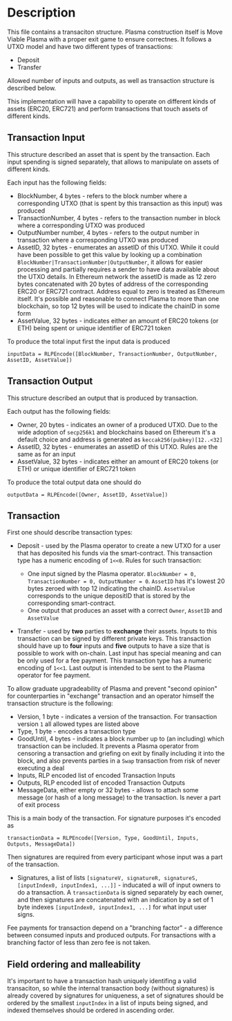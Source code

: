# Description

This file contains a transaciton structure. Plasma construction itself is Move Viable Plasma with a proper exit game to ensure correctnes. It follows a UTXO model and have two different types of transactions:
- Deposit
- Transfer

Allowed number of inputs and outputs, as well as transaction structure is described below.

This implementation will have a capability to operate on different kinds of assets (ERC20, ERC721) and perform transactions that touch assets of different kinds.

## Transaction Input

This structure described an asset that is spent by the transaction. Each input spending is signed separately, that allows to manipulate on assets of different kinds.

Each input has the following fields:
- BlockNumber, 4 bytes - refers to the block number where a corresponding UTXO (that is spent by this transaction as this input) was produced
- TransactionNumber, 4 bytes - refers to the transaction number in block where a corresponding UTXO was produced
- OutputNumber number, 4 bytes - refers to the output number in transaction where a corresponding UTXO was produced
- AssetID, 32 bytes - enumerates an assetID of this UTXO. While it could have been possible to get this value by looking up a combination `BlockNumber|TransactionNumber|OutputNumber`, it allows for easier processing and partially requires a sender to have data available about the UTXO details. In Ethereum network the assetID is made as 12 zero bytes concatenated with 20 bytes of address of the corresponding ERC20 or ERC721 contract. Address equal to zero is treated as Ethereum itself. It's possible and reasonable to connect Plasma to more than one blockchain, so top 12 bytes will be used to indicate the chainID in some form
- AssetValue, 32 bytes - indicates either an amount of ERC20 tokens (or ETH) being spent or unique identifier of ERC721 token

To produce the total input first the input data is produced
```
inputData = RLPEncode([BlockNumber, TransactionNumber, OutputNumber, AssetID, AssetValue])
```

## Transaction Output

This structure described an output that is produced by transaction. 

Each output has the following fields:
- Owner, 20 bytes - indicates an owner of a produced UTXO. Due to the wide adoption of `secp256k1` and blockchains based on Ethereum it's a default choice and address is generated as `keccak256(pubkey)[12..<32]`
- AssetID, 32 bytes - enumerates an assetID of this UTXO. Rules are the same as for an input
- AssetValue, 32 bytes - indicates either an amount of ERC20 tokens (or ETH) or unique identifier of ERC721 token

To produce the total output data one should do
```
outputData = RLPEncode([Owner, AssetID, AssetValue])
```

## Transaction

First one should describe transaction types:
- Deposit - used by the Plasma operator to create a new UTXO for a user that has deposited his funds via the smart-contract. This transaction type has a numeric encoding of `1<<0`. Rules for such transaction:
    - One input signed by the Plasma operator. `BlockNumber = 0, TransactionNumber = 0, OutputNumber = 0`. `AssetID` has it's lowest 20 bytes zeroed with top 12 indicating the chainID. `AssetValue` corresponds to the unique depositID that is stored by the corresponding smart-contract.
    - One output that produces an asset with a correct `Owner`, `AssetID` and `AssetValue`

- Transfer - used by **two** parties to **exchange** their assets. Inputs to this transaction can be signed by different private keys. This transaction should have up to **four** inputs and **five** outputs to have a size that is possible to work with on-chain. Last input has special meaning and can be only used for a fee payment. This transaction type has a numeric encoding of `1<<1`. Last output is intended to be sent to the Plasma operator for fee payment.

To allow graduate upgradeability of Plasma and prevent "second opinion" for counterparties in "exchange" transaction and an operator himself the transaction structure is the following:
- Version, 1 byte - indicates a version of the transaction. For transaction version `1` all allowed types are listed above
- Type, 1 byte - encodes a transaction type
- GoodUntil, 4 bytes - indicates a block number up to (an including) which transaction can be included. It prevents a Plasma operator from censoring a transaction and griefing on exit by finally including it into the block, and also prevents parties in a `Swap` transaction from risk of never executing a deal
- Inputs, RLP encoded list of encoded Transaction Inputs
- Outputs, RLP encoded list of encoded Transaction Outputs
- MessageData, either empty or 32 bytes - allows to attach some message (or hash of a long message) to the transaction. Is never a part of exit process

This is a main body of the transaction. For signature purposes it's encoded as 
```
transactionData = RLPEncode([Version, Type, GoodUntil, Inputs, Outputs, MessageData])
```

Then signatures are required from every participant whose input was a part of the transaction.

- Signatures, a list of lists `[signatureV, signatureR, signatureS, [inputIndex0, inputIndex1, ...]]` - inducated a will of input owners to do a transaction. A `transactionData` is signed separately by each owner, and then signatures are concatenated with an indication by a set of 1 byte indexes `[inputIndex0, inputIndex1, ...]` for what input user signs.

Fee payments for transaction depend on a "branching factor" - a difference between consumed inputs and produced outputs. For transactions with a branching factor of less than zero fee is not taken.

## Field ordering and malleability

It's important to have a transaction hash uniquely identifing a valid transaciton, so while the internal transaction body (without signatures) is already covered by signatures for uniqueness, a set of signatures should be ordered by the smallest `inputIndex` in a list of inputs being signed, and indexed themselves should be ordered in ascending order.